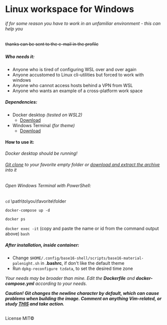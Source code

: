 # Linux workspace for Windows

###### if for some reason you have to work in an unfamiliar environment - this can help you

~~thanks can be sent to the e-mail in the profile~~

###

##### Who needs it:

* Anyone who is tired of configuring WSL over and over again
* Anyone accustomed to Linux cli-utilities but forced to work with windows
* Anyone who cannot access hosts behind a VPN from WSL
* Anyone who wants an example of a cross-platform work space

##### Dependencies:
 * Docker desktop *(tested on WSL2)*
    * [Download](https://www.docker.com/products/docker-desktop "docker.com")
 *  Windows Terminal *(for theme)*
    *  [Download](https://www.microsoft.com/ru-ru/p/windows-terminal/9n0dx20hk701?activetab=pivot:overviewtab "microsoft-store")

#### How to use it:
*Docker desktop should be running!*

###### [Git clone](https://github.com/Volkov-R-Net/LinuxWorkspace.git "https") to your favorite empty folder or [download and extract the archive](https://github.com/Volkov-R-Net/LinuxWorkspace/archive/main.zip "main.zip") into it

###### Open Windows Terminal with PowerShell:

`cd` \path\to\you\favorite\folder

`docker-compose up -d`

`docker ps`

`docker exec -it` (copy and paste the name or id from the command output above) `bash`

##### After installation, inside container:
* Change `$HOME/.config/base16-shell/scripts/base16-material-palenight.sh` in **.bashrc**, if don't like the default theme
* Run `dpkg-reconfigure tzdata`, to set the desired time zone

*Your needs may be broader than mine. Edit the **Dockerfile** and **docker-compose.yml** according to your needs.*

***Caution!***
 ***Git changes the newline character by default, which can cause problems when building the image. Comment on anything Vim-related, or study [THIS](https://git-scm.com/book/en/v2/Customizing-Git-Git-Configuration "git-scm.com") and take action.***
##
License MIT©

